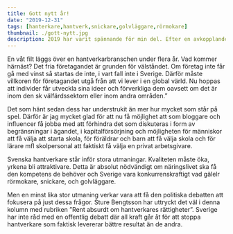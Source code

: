 ```yaml
---
title: Gott nytt år!
date: "2019-12-31"
tags: [hanterkare,hantverk,snickare,golvläggare,rörmokare]
thumbnail: ./gott-nytt.jpg
description: 2019 har varit spännande för min del. Efter en avkopplande semester så är det nu dags för nya utmaningar. När jag slutade som hantverkare skrev jag den 13 oktober 2019 på denna blogg bla följande.
---
```


En våt filt läggs över en hantverkarbranschen under flera år. Vad kommer härnäst? Det fria företagandet är grunden för välståndet. Om företag inte får gå med vinst så startas de inte, i vart fall inte i Sverige. Därför måste villkoren för företagandet utgå från att vi lever i en global värld. Nu hoppas att individer får utveckla sina ideer och förverkliga dem oavsett om det är inom den sk välfärdssektorn eller inom andra områden.”

Det som hänt sedan dess har understrukit än mer hur mycket som står på spel. Därför är jag mycket glad för att nu få möjlighet att som bloggare och influencer få jobba med att förhindra det som diskuteras i form av begränsningar i ägandet, i kapitalförsörjning och möjligheten för människor att få välja att starta skola, för föräldrar och barn att få välja skola och för lärare mfl skolpersonal att faktiskt få välja en privat arbetsgivare.

Svenska hantverkare står inför stora utmaningar. Kvaliteten måste öka, yrkena bli attraktivare. Detta är absolut nödvändigt om näringslivet ska få den kompetens de behöver och Sverige vara konkurrenskraftigt vad gälelr rörmokare, snickare, och golvläggare.

Men en minst lika stor utmaning verkar vara att få den politiska debatten att fokusera på just dessa frågor. Sture Bengtsson har uttryckt det väl i denna kolumn med rubriken ”Rent absurdt om hantverkares rättigheter”. Sverige har inte råd med en offentlig debatt där all kraft går åt för att stoppa hantverkare som faktisk levererar bättre resultat än de andra.

